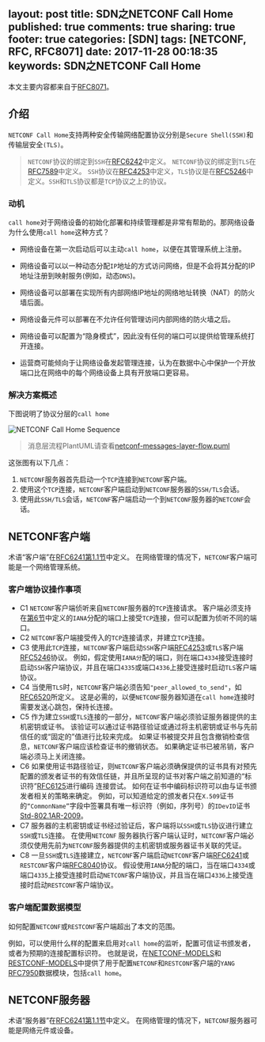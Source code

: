 layout: post
title: SDN之NETCONF Call Home
published: true
comments: true
sharing: true
footer: true
categories: [SDN]
tags: [NETCONF, RFC, RFC8071]
date: 2017-11-28 00:18:35
keywords: SDN之NETCONF Call Home
---
本文主要内容都来自于[RFC8071](https://tools.ietf.org/html/rfc8071)。

## 介绍

`NETCONF Call Home`支持两种安全传输网络配置协议分别是`Secure Shell(SSH)`和传输层安全`(TLS)`。  
> `NETCONF`协议​​的绑定到`SSH`在[RFC6242](https://tools.ietf.org/html/rfc6242)中定义。
> `NETCONF`协议​​的绑定到`TLS`在[RFC7589](https://tools.ietf.org/html/rfc7589)中定义。
> `SSH`协议在[RFC4253](https://tools.ietf.org/html/rfc4253)中定义，`TLS`协议是在[RFC5246](https://tools.ietf.org/html/rfc4253)中定义。`SSH`和`TLS`协议都是`TCP`协议之上的协议。

### 动机

`call home`对于网络设备的初始化部署和持续管理都是非常有帮助的。那网络设备为什么使用`call home`这种方式？

 - 网络设备在第一次启动后可以主动`call home`，以便在其管理系统上注册。

- 网络设备可以以一种动态分配`IP`地址的方式访问网络，但是不会将其分配的IP地址注册到映射服务(例如，动态`DNS`)。

- 网络设备可以部署在实现所有内部网络IP地址的网络地址转换（NAT）的防火墙后面。

- 网络设备元件可以部署在不允许任何管理访问内部网络的防火墙之后。

- 网络设备可以配置为“隐身模式”，因此没有任何的端口可以提供给管理系统打开连接。

- 运营商可能倾向于让网络设备发起管理连接，认为在数据中心中保护一个开放端口比在网络中的每个网络设备上具有开放端口更容易。
<!-- more -->
### 解决方案概述

下图说明了协议分层的`call home`

![NETCONF Call Home Sequence](https://raw.githubusercontent.com/tonydeng/sdn-handbook/master/sdn/images/netconf-call-home-sequence.png)

> 消息层流程PlantUML请查看[netconf-messages-layer-flow.puml](https://raw.githubusercontent.com/tonydeng/sdn-handbook/master/puml/netconf-call-home.puml)

这张图有以下几点：

 1. `NETCONF`服务器首先启动一个`TCP`连接到`NETCONF`客户端。
 2. 使用这个`TCP`连接，`NETCONF`客户端启动到`NETCONF`服务器的`SSH/TLS`会话。
 3. 使用此`SSH/TLS`会话，`NETCONF`客户端启动一个到`NETCONF`服务器的`NETCONF`会话。

## NETCONF客户端

术语“客户端”在[RFC6241第1.1节](https://tools.ietf.org/html/rfc6241#section-1.1)中定义。 在网络管理的情况下，`NETCONF`客户端可能是一个网络管理系统。

### 客户端协议操作事项

- C1 `NETCONF`客户端侦听来自`NETCONF`服务器的`TCP`连接请求。 客户端必须支持在[第6节](https://tools.ietf.org/html/rfc8071#section-6)中定义的`IANA`分配的端口上接受`TCP`连接，但可以配置为侦听不同的端口。
- C2 `NETCONF`客户端接受传入的`TCP`连接请求，并建立`TCP`连接。
- C3 使用此`TCP`连接，`NETCONF`客户端启动`SSH`客户端[RFC4253](https://tools.ietf.org/html/rfc4253)或`TLS`客户端[RFC5246](https://tools.ietf.org/html/rfc5246)协议。 例如，假定使用`IANA分`配的端口，则在端口`4334`接受连接时启动`SSH`客户端协议，并且在端口`4335`或端口`4336`上接受连接时启动`TLS`客户端协议。
- C4 当使用`TLS`时，`NETCONF`客户端必须告知`"peer_allowed_to_send"`，如[RFC6520](https://tools.ietf.org/html/rfc6520)所定义。 这是必需的，以便`NETCONF`服务器知道在`call home`连接时需要发送心跳包，保持长连接。
- C5 作为建立`SSH`或`TLS`连接的一部分，`NETCONF`客户端必须验证服务器提供的主机密钥或证书。 该验证可以通过证书路径验证或通过将主机密钥或证书与先前信任的或“固定的”值进行比较来完成。 如果证书被提交并且包含撤销检查信息，`NETCONF`客户端应该检查证书的撤销状态。 如果确定证书已被吊销，客户端必须马上关闭连接。
- C6 如果使用证书路径验证，则`NETCONF`客户端必须确保提供的证书具有对预先配置的颁发者证书的有效信任链，并且所呈现的证书对客户端之前知道的“标识符”[RFC6125](https://tools.ietf.org/html/rfc6125)进行编码 连接尝试。 如何在证书中编码标识符可以由与证书颁发者相关的策略来确定。 例如，可以知道给定的颁发者只在`X.509`证书的`“CommonName”`字段中签署具有唯一标识符（例如，序列号）的`IDevID`证书[Std-802.1AR-2009](https://tools.ietf.org/html/rfc8071#ref-Std-802.1AR-2009)。
- C7 服务器的主机密钥或证书经过验证后，客户端将以`SSH`或`TLS`协议进行建立`SSH`或`TLS`连接。 在使用`NETCONF` 服务器执行客户端认证时，`NETCONF`客户端必须仅使用先前为`NETCONF`服务器提供的主机密钥或服务器证书关联的凭证。
- C8 一旦`SSH`或`TLS`连接建立，`NETCONF`客户端启动`NETCONF`客户端[RFC6241](https://tools.ietf.org/html/rfc6241)或`RESTCONF`客户端[RFC8040](https://tools.ietf.org/html/rfc8040)协议。 假设使用`IANA`分配的端口，当在端口`4334`或端口`4335`上接受连接时启动`NETCONF`客户端协议，并且当在端口`4336`上接受连接时启动`RESTCONF`客户端协议。


### 客户端配置数据模型

如何配置`NETCONF`或`RESTCONF`客户端超出了本文的范围。

例如，可以使用什么样的配置来启用对`call home`的监听，配置可信证书颁发者，或者为预期的连接配置标识符。 也就是说，在[NETCONF-MODELS](https://tools.ietf.org/html/rfc8071#ref-NETCONF-MODELS)和[RESTCONF-MODELS](https://tools.ietf.org/html/rfc8071#ref-RESTCONF-MODELS)中提供了用于配置`NETCONF`和`RESTCONF`客户端的`YANG` [RFC7950](https://tools.ietf.org/html/rfc7950)数据模块，包括`call home`。

## NETCONF服务器

术语“服务器”在[RFC6241第1.1节](https://tools.ietf.org/html/rfc6241#section-1.1)中定义。 在网络管理的情况下，`NETCONF`服务器可能是网络元件或设备。